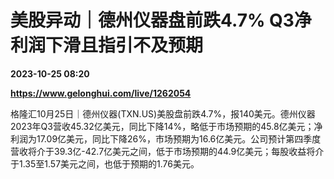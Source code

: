 # 美股异动｜德州仪器盘前跌4.7% Q3净利润下滑且指引不及预期

**2023-10-25 08:20**

**https://www.gelonghui.com/live/1262054**

格隆汇10月25日｜德州仪器(TXN.US)美股盘前跌4.7%，报140美元。德州仪器2023年Q3营收45.32亿美元，同比下降14%，略低于市场预期的45.8亿美元；净利润为17.09亿美元，同比下降26%，市场预期为16.6亿美元。公司预计第四季度营收将介于39.3亿-42.7亿美元之间，低于市场预期的44.9亿美元；每股收益将介于1.35至1.57美元之间，也低于预期的1.76美元。